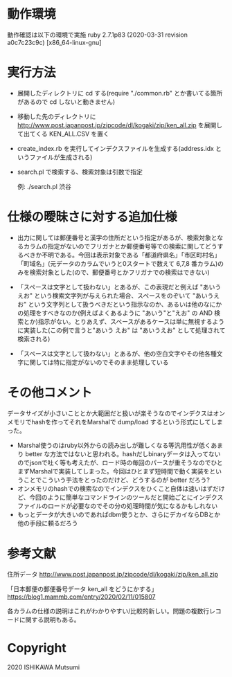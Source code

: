 # 動作環境

動作確認は以下の環境で実施
ruby 2.7.1p83 (2020-03-31 revision a0c7c23c9c) [x86_64-linux-gnu]

# 実行方法

 * 展開したディレクトリに cd する(require "./common.rb" とか書いてる箇所があるので cd しないと動きません)
 * 移動した先のディレクトリに http://www.post.japanpost.jp/zipcode/dl/kogaki/zip/ken_all.zip を展開して出てくる KEN_ALL.CSV を置く
 * create_index.rb を実行してインデクスファイルを生成する(address.idx というファイルが生成される)
 * search.pl で検索する、検索対象は引数で指定

    例: ./search.pl 渋谷

# 仕様の曖昧さに対する追加仕様

 * 出力に関しては郵便番号と漢字の住所だという指定があるが、検索対象となるカラムの指定がないのでフリガナとか郵便番号等での検索に関してどうするべきか不明である。今回は表示対象である「都道府県名」「市区町村名」「町域名」(元データのカラムでいうと0スタートで数えて 6,7,8 番カラム)のみを検索対象とした(ので、郵便番号とかフリガナでの検索はできない)

 * 「スペースは文字として扱わない」とあるが、この表現だと例えば "あいう えお" という検索文字列が与えられた場合、スペースをのぞいて "あいうえお" という文字列として扱うべきだという指示なのか、あるいは他のなにかの処理をすべきなのか(例えばよくあるように "あいう"と"えお" の AND 検索とか)指示がない。とりあえず、スペースがあるケースは単に無視するように実装した(この例で言うと"あいう えお" は "あいうえお" として処理されて検索される)

 * 「スペースは文字として扱わない」とあるが、他の空白文字やその他各種文字に関しては特に指定がないのでそのまま処理している

# その他コメント

データサイズが小さいこととか大範囲だと扱いが楽そうなのでインデクスはオンメモリでhashを作ってそれをMarshalで
dump/load するという形式にしてしまった。

 * Marshal使うのはruby以外からの読み出しが難しくなる等汎用性が低くあまり better な方法ではないと思われる。hashだしbinaryデータは入ってないのでjsonで吐く等も考えたが、ロード時の毎回のパースが重そうなのでひとまずMarshalで実装してしまった。今回はひとまず短時間で動く実装をということでこういう手法をとったのだけど、どうするのが better だろう?
 * オンメモリのhashでの検索なのでインデクスをひくこと自体は速いはずだけど、今回のように簡単なコマンドラインのツールだと開始ごとにインデクスファイルのロードが必要なのでその分の処理時間が気になるかもしれない
 * もっとデータが大きいのであればdbm使うとか、さらにデカイならDBとか他の手段に頼るだろう

# 参考文献
住所データ
http://www.post.japanpost.jp/zipcode/dl/kogaki/zip/ken_all.zip


「日本郵便の郵便番号データ ken_all をどうにかする」
https://blog1.mammb.com/entry/2020/02/11/015807

各カラムの仕様の説明はこれがわかりやすい/比較的新しい。問題の複数行レコードに関する説明もある。

# Copyright

2020 ISHIKAWA Mutsumi

